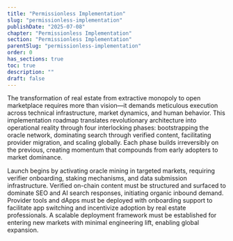 ```yaml
---
title: "Permissionless Implementation"
slug: "permissionless-implementation"
publishDate: "2025-07-08"
chapter: "Permissionless Implementation"
section: "Permissionless Implementation"
parentSlug: "permissionless-implementation"
order: 0
has_sections: true
toc: true
description: ""
draft: false
---
```


The transformation of real estate from extractive monopoly to open marketplace requires more than vision—it demands meticulous execution across technical infrastructure, market dynamics, and human behavior. This implementation roadmap translates revolutionary architecture into operational reality through four interlocking phases: bootstrapping the oracle network, dominating search through verified content, facilitating provider migration, and scaling globally. Each phase builds irreversibly on the previous, creating momentum that compounds from early adopters to market dominance.

Launch begins by activating oracle mining in targeted markets, requiring verifier onboarding, staking mechanisms, and data submission infrastructure. Verified on-chain content must be structured and surfaced to dominate SEO and AI search responses, initiating organic inbound demand. Provider tools and dApps must be deployed with onboarding support to facilitate app switching and incentivize adoption by real estate professionals. A scalable deployment framework must be established for entering new markets with minimal engineering lift, enabling global expansion.
